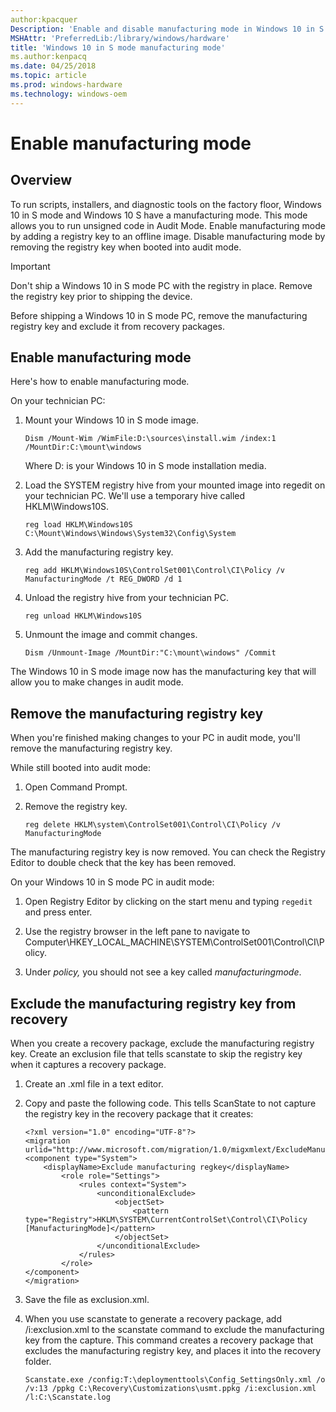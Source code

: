```yaml
---
author:kpacquer
Description: 'Enable and disable manufacturing mode in Windows 10 in S mode'
MSHAttr: 'PreferredLib:/library/windows/hardware'
title: 'Windows 10 in S mode manufacturing mode'
ms.author:kenpacq
ms.date: 04/25/2018
ms.topic: article
ms.prod: windows-hardware
ms.technology: windows-oem
---
```


# Enable manufacturing mode

## Overview

To run scripts, installers, and diagnostic tools on the factory floor, Windows 10 in S mode and Windows 10 S have a manufacturing mode. This mode allows you to run unsigned code in Audit Mode. Enable manufacturing mode by adding a registry key to an offline image. Disable manufacturing mode by removing the registry key when booted into audit mode.


> [!IMPORTANT]
> Don't ship a Windows 10 in S mode PC with the registry in place. Remove the registry key prior to shipping the device.

Before shipping a Windows 10 in S mode PC, remove the manufacturing registry key and exclude it from recovery packages.


## Enable manufacturing mode

Here's how to enable manufacturing mode.

On your technician PC:

1. Mount your Windows 10 in S mode image.

    ```
    Dism /Mount-Wim /WimFile:D:\sources\install.wim /index:1 /MountDir:C:\mount\windows
    ```
    Where D: is your Windows 10 in S mode installation media.

2. Load the SYSTEM registry hive from your mounted image into regedit on your technician PC. We'll use a temporary hive called HKLM\Windows10S.

    ```
	reg load HKLM\Windows10S C:\Mount\Windows\Windows\System32\Config\System
	```

3. Add the manufacturing registry key.

    ```
    reg add HKLM\Windows10S\ControlSet001\Control\CI\Policy /v ManufacturingMode /t REG_DWORD /d 1
	```

4. Unload the registry hive from your technician PC.

    ```
    reg unload HKLM\Windows10S
    ```

5. Unmount the image and commit changes.

    ```
    Dism /Unmount-Image /MountDir:"C:\mount\windows" /Commit
    ```

The Windows 10 in S mode image now has the manufacturing key that will allow you to make changes in audit mode.

## Remove the manufacturing registry key

When you're finished making changes to your PC in audit mode, you'll remove the manufacturing registry key. 

While still booted into audit mode:

1. Open Command Prompt.

2. Remove the registry key.

    ```
    reg delete HKLM\system\ControlSet001\Control\CI\Policy /v ManufacturingMode
    ```

The manufacturing registry key is now removed. You can check the Registry Editor to double check that the key has been removed.

On your Windows 10 in S mode PC in audit mode:

1. Open Registry Editor by clicking on the start menu and typing `regedit` and press enter.

2. Use the registry browser in the left pane to navigate to Computer\HKEY\_LOCAL_MACHINE\SYSTEM\ControlSet001\Control\CI\Policy.

3. Under _policy,_ you should not see a key called _manufacturingmode_.

## Exclude the manufacturing registry key from recovery

When you create a recovery package, exclude the manufacturing registry key. Create an exclusion file that tells scanstate to skip the registry key when it captures a recovery package.

1. Create an .xml file in a text editor.

2. Copy and paste the following code. This tells ScanState to not capture the registry key in the recovery package that it creates:

    ```
    <?xml version="1.0" encoding="UTF-8"?>
    <migration urlid="http://www.microsoft.com/migration/1.0/migxmlext/ExcludeManufacturingMode">
    <component type="System">
        <displayName>Exclude manufacturing regkey</displayName>
            <role role="Settings">
                <rules context="System">
                    <unconditionalExclude>
                        <objectSet>
                            <pattern type="Registry">HKLM\SYSTEM\CurrentControlSet\Control\CI\Policy [ManufacturingMode]</pattern>
                        </objectSet>
                    </unconditionalExclude>
                </rules>
            </role>
    </component>
    </migration>
    ```

3. Save the file as exclusion.xml.

4. When you use scanstate to generate a recovery package, add /i:exclusion.xml to the scanstate command to exclude the manufacturing key from the capture. This command creates a recovery package that excludes the manufacturing registry key, and places it into the recovery folder.

    ```
    Scanstate.exe /config:T:\deploymenttools\Config_SettingsOnly.xml /o /v:13 /ppkg C:\Recovery\Customizations\usmt.ppkg /i:exclusion.xml /l:C:\Scanstate.log
    ```


